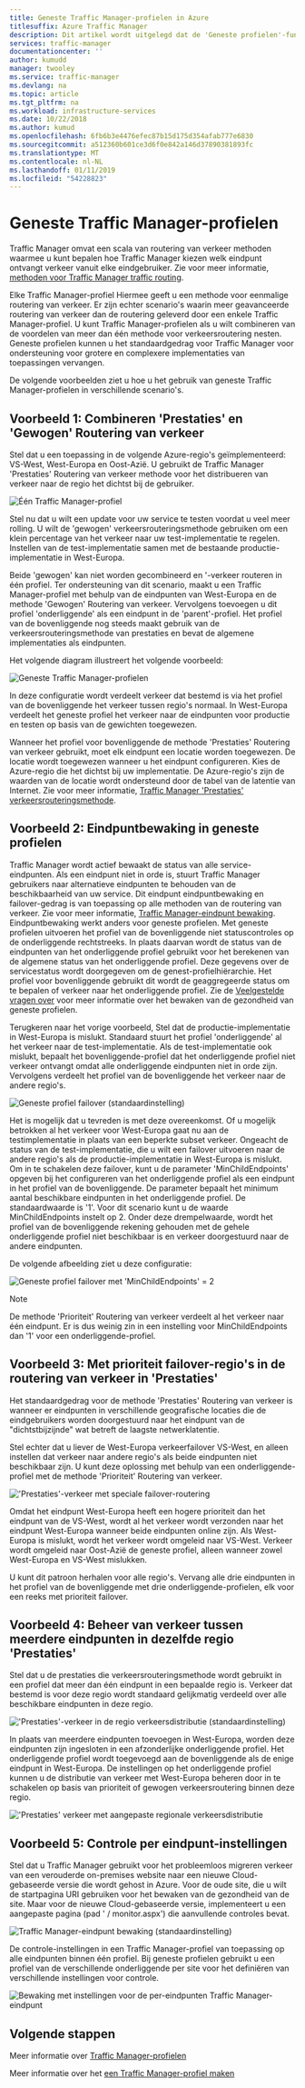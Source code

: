 ```yaml
---
title: Geneste Traffic Manager-profielen in Azure
titlesuffix: Azure Traffic Manager
description: Dit artikel wordt uitgelegd dat de 'Geneste profielen'-functie van Azure Traffic Manager
services: traffic-manager
documentationcenter: ''
author: kumudd
manager: twooley
ms.service: traffic-manager
ms.devlang: na
ms.topic: article
ms.tgt_pltfrm: na
ms.workload: infrastructure-services
ms.date: 10/22/2018
ms.author: kumud
ms.openlocfilehash: 6fb6b3e4476efec87b15d175d354afab777e6830
ms.sourcegitcommit: a512360b601ce3d6f0e842a146d37890381893fc
ms.translationtype: MT
ms.contentlocale: nl-NL
ms.lasthandoff: 01/11/2019
ms.locfileid: "54228823"
---
```

# <a name="nested-traffic-manager-profiles"></a>Geneste Traffic Manager-profielen

Traffic Manager omvat een scala van routering van verkeer methoden waarmee u kunt bepalen hoe Traffic Manager kiezen welk eindpunt ontvangt verkeer vanuit elke eindgebruiker. Zie voor meer informatie, [methoden voor Traffic Manager traffic routing](traffic-manager-routing-methods.md).

Elke Traffic Manager-profiel Hiermee geeft u een methode voor eenmalige routering van verkeer. Er zijn echter scenario's waarin meer geavanceerde routering van verkeer dan de routering geleverd door een enkele Traffic Manager-profiel. U kunt Traffic Manager-profielen als u wilt combineren van de voordelen van meer dan één methode voor verkeersroutering nesten. Geneste profielen kunnen u het standaardgedrag voor Traffic Manager voor ondersteuning voor grotere en complexere implementaties van toepassingen vervangen.

De volgende voorbeelden ziet u hoe u het gebruik van geneste Traffic Manager-profielen in verschillende scenario's.

## <a name="example-1-combining-performance-and-weighted-traffic-routing"></a>Voorbeeld 1: Combineren 'Prestaties' en 'Gewogen' Routering van verkeer

Stel dat u een toepassing in de volgende Azure-regio's geïmplementeerd: VS-West, West-Europa en Oost-Azië. U gebruikt de Traffic Manager 'Prestaties' Routering van verkeer methode voor het distribueren van verkeer naar de regio het dichtst bij de gebruiker.

![Één Traffic Manager-profiel][4]

Stel nu dat u wilt een update voor uw service te testen voordat u veel meer rolling. U wilt de 'gewogen' verkeersrouteringsmethode gebruiken om een klein percentage van het verkeer naar uw test-implementatie te regelen. Instellen van de test-implementatie samen met de bestaande productie-implementatie in West-Europa.

Beide 'gewogen' kan niet worden gecombineerd en '-verkeer routeren in één profiel. Ter ondersteuning van dit scenario, maakt u een Traffic Manager-profiel met behulp van de eindpunten van West-Europa en de methode 'Gewogen' Routering van verkeer. Vervolgens toevoegen u dit profiel 'onderliggende' als een eindpunt in de 'parent'-profiel. Het profiel van de bovenliggende nog steeds maakt gebruik van de verkeersrouteringsmethode van prestaties en bevat de algemene implementaties als eindpunten.

Het volgende diagram illustreert het volgende voorbeeld:

![Geneste Traffic Manager-profielen][2]

In deze configuratie wordt verdeelt verkeer dat bestemd is via het profiel van de bovenliggende het verkeer tussen regio's normaal. In West-Europa verdeelt het geneste profiel het verkeer naar de eindpunten voor productie en testen op basis van de gewichten toegewezen.

Wanneer het profiel voor bovenliggende de methode 'Prestaties' Routering van verkeer gebruikt, moet elk eindpunt een locatie worden toegewezen. De locatie wordt toegewezen wanneer u het eindpunt configureren. Kies de Azure-regio die het dichtst bij uw implementatie. De Azure-regio's zijn de waarden van de locatie wordt ondersteund door de tabel van de latentie van Internet. Zie voor meer informatie, [Traffic Manager 'Prestaties' verkeersrouteringsmethode](traffic-manager-routing-methods.md#performance).

## <a name="example-2-endpoint-monitoring-in-nested-profiles"></a>Voorbeeld 2: Eindpuntbewaking in geneste profielen

Traffic Manager wordt actief bewaakt de status van alle service-eindpunten. Als een eindpunt niet in orde is, stuurt Traffic Manager gebruikers naar alternatieve eindpunten te behouden van de beschikbaarheid van uw service. Dit eindpunt eindpuntbewaking en failover-gedrag is van toepassing op alle methoden van de routering van verkeer. Zie voor meer informatie, [Traffic Manager-eindpunt bewaking](traffic-manager-monitoring.md). Eindpuntbewaking werkt anders voor geneste profielen. Met geneste profielen uitvoeren het profiel van de bovenliggende niet statuscontroles op de onderliggende rechtstreeks. In plaats daarvan wordt de status van de eindpunten van het onderliggende profiel gebruikt voor het berekenen van de algemene status van het onderliggende profiel. Deze gegevens over de servicestatus wordt doorgegeven om de genest-profielhiërarchie. Het profiel voor bovenliggende gebruikt dit wordt de geaggregeerde status om te bepalen of verkeer naar het onderliggende profiel. Zie de [Veelgestelde vragen over](traffic-manager-FAQs.md#traffic-manager-nested-profiles) voor meer informatie over het bewaken van de gezondheid van geneste profielen.

Terugkeren naar het vorige voorbeeld, Stel dat de productie-implementatie in West-Europa is mislukt. Standaard stuurt het profiel 'onderliggende' al het verkeer naar de test-implementatie. Als de test-implementatie ook mislukt, bepaalt het bovenliggende-profiel dat het onderliggende profiel niet verkeer ontvangt omdat alle onderliggende eindpunten niet in orde zijn. Vervolgens verdeelt het profiel van de bovenliggende het verkeer naar de andere regio's.

![Geneste profiel failover (standaardinstelling)][3]

Het is mogelijk dat u tevreden is met deze overeenkomst. Of u mogelijk betrokken al het verkeer voor West-Europa gaat nu aan de testimplementatie in plaats van een beperkte subset verkeer. Ongeacht de status van de test-implementatie, die u wilt een failover uitvoeren naar de andere regio's als de productie-implementatie in West-Europa is mislukt. Om in te schakelen deze failover, kunt u de parameter 'MinChildEndpoints' opgeven bij het configureren van het onderliggende profiel als een eindpunt in het profiel van de bovenliggende. De parameter bepaalt het minimum aantal beschikbare eindpunten in het onderliggende profiel. De standaardwaarde is '1'. Voor dit scenario kunt u de waarde MinChildEndpoints instelt op 2. Onder deze drempelwaarde, wordt het profiel van de bovenliggende rekening gehouden met de gehele onderliggende profiel niet beschikbaar is en verkeer doorgestuurd naar de andere eindpunten.

De volgende afbeelding ziet u deze configuratie:

![Geneste profiel failover met 'MinChildEndpoints' = 2][4]

> [!NOTE]
> De methode 'Prioriteit' Routering van verkeer verdeelt al het verkeer naar één eindpunt. Er is dus weinig zin in een instelling voor MinChildEndpoints dan '1' voor een onderliggende-profiel.

## <a name="example-3-prioritized-failover-regions-in-performance-traffic-routing"></a>Voorbeeld 3: Met prioriteit failover-regio's in de routering van verkeer in 'Prestaties'

Het standaardgedrag voor de methode 'Prestaties' Routering van verkeer is wanneer er eindpunten in verschillende geografische locaties die de eindgebruikers worden doorgestuurd naar het eindpunt van de "dichtstbijzijnde" wat betreft de laagste netwerklatentie.

Stel echter dat u liever de West-Europa verkeerfailover VS-West, en alleen instellen dat verkeer naar andere regio's als beide eindpunten niet beschikbaar zijn. U kunt deze oplossing met behulp van een onderliggende-profiel met de methode 'Prioriteit' Routering van verkeer.

!['Prestaties'-verkeer met speciale failover-routering][6]

Omdat het eindpunt West-Europa heeft een hogere prioriteit dan het eindpunt van de VS-West, wordt al het verkeer wordt verzonden naar het eindpunt West-Europa wanneer beide eindpunten online zijn. Als West-Europa is mislukt, wordt het verkeer wordt omgeleid naar VS-West. Verkeer wordt omgeleid naar Oost-Azië de geneste profiel, alleen wanneer zowel West-Europa en VS-West mislukken.

U kunt dit patroon herhalen voor alle regio's. Vervang alle drie eindpunten in het profiel van de bovenliggende met drie onderliggende-profielen, elk voor een reeks met prioriteit failover.

## <a name="example-4-controlling-performance-traffic-routing-between-multiple-endpoints-in-the-same-region"></a>Voorbeeld 4: Beheer van verkeer tussen meerdere eindpunten in dezelfde regio 'Prestaties'

Stel dat u de prestaties die verkeersrouteringsmethode wordt gebruikt in een profiel dat meer dan één eindpunt in een bepaalde regio is. Verkeer dat bestemd is voor deze regio wordt standaard gelijkmatig verdeeld over alle beschikbare eindpunten in deze regio.

!['Prestaties'-verkeer in de regio verkeersdistributie (standaardinstelling)][7]

In plaats van meerdere eindpunten toevoegen in West-Europa, worden deze eindpunten zijn ingesloten in een afzonderlijke onderliggende profiel. Het onderliggende profiel wordt toegevoegd aan de bovenliggende als de enige eindpunt in West-Europa. De instellingen op het onderliggende profiel kunnen u de distributie van verkeer met West-Europa beheren door in te schakelen op basis van prioriteit of gewogen verkeersroutering binnen deze regio.

!['Prestaties' verkeer met aangepaste regionale verkeersdistributie][8]

## <a name="example-5-per-endpoint-monitoring-settings"></a>Voorbeeld 5: Controle per eindpunt-instellingen

Stel dat u Traffic Manager gebruikt voor het probleemloos migreren verkeer van een verouderde on-premises website naar een nieuwe Cloud-gebaseerde versie die wordt gehost in Azure. Voor de oude site, die u wilt de startpagina URI gebruiken voor het bewaken van de gezondheid van de site. Maar voor de nieuwe Cloud-gebaseerde versie, implementeert u een aangepaste pagina (pad ' / monitor.aspx') die aanvullende controles bevat.

![Traffic Manager-eindpunt bewaking (standaardinstelling)][9]

De controle-instellingen in een Traffic Manager-profiel van toepassing op alle eindpunten binnen één profiel. Bij geneste profielen gebruikt u een profiel van de verschillende onderliggende per site voor het definiëren van verschillende instellingen voor controle.

![Bewaking met instellingen voor de per-eindpunten Traffic Manager-eindpunt][10]

## <a name="next-steps"></a>Volgende stappen

Meer informatie over [Traffic Manager-profielen](traffic-manager-overview.md)

Meer informatie over het [een Traffic Manager-profiel maken](traffic-manager-create-profile.md)

<!--Image references-->
[1]: ./media/traffic-manager-nested-profiles/figure-1.png
[2]: ./media/traffic-manager-nested-profiles/figure-2.png
[3]: ./media/traffic-manager-nested-profiles/figure-3.png
[4]: ./media/traffic-manager-nested-profiles/figure-4.png
[5]: ./media/traffic-manager-nested-profiles/figure-5.png
[6]: ./media/traffic-manager-nested-profiles/figure-6.png
[7]: ./media/traffic-manager-nested-profiles/figure-7.png
[8]: ./media/traffic-manager-nested-profiles/figure-8.png
[9]: ./media/traffic-manager-nested-profiles/figure-9.png
[10]: ./media/traffic-manager-nested-profiles/figure-10.png
